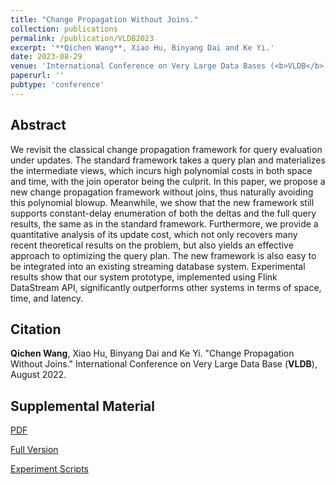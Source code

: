 ```yaml
---
title: "Change Propagation Without Joins."
collection: publications
permalink: /publication/VLDB2023
excerpt: '**Qichen Wang**, Xiao Hu, Binyang Dai and Ke Yi.'
date: 2023-08-29
venue: 'International Conference on Very Large Data Bases (<b>VLDB</b>)'
paperurl: ''
pubtype: 'conference'
---
```


## Abstract

We revisit the classical change propagation framework for query evaluation under updates. The standard framework takes a query plan and materializes the intermediate views, which incurs high polynomial costs in both space and time, with the join operator being the culprit. In this paper, we propose a new change propagation framework without joins, thus naturally avoiding this polynomial blowup. Meanwhile, we show that the new framework still supports constant-delay enumeration of both the deltas and the full query results, the same as in the standard framework. Furthermore, we provide a quantitative analysis of its update cost, which not only recovers many recent theoretical results on the problem, but also yields an effective approach to optimizing the query plan. The new framework is also easy to be integrated into an existing streaming database system. Experimental results show that our system prototype, implemented using Flink DataStream API, significantly outperforms other systems in terms of space, time, and latency.

## Citation

**Qichen Wang**, Xiao Hu, Binyang Dai and Ke Yi. "Change Propagation Without Joins." International Conference on Very Large Data Base (**VLDB**), August 2022. 

## Supplemental Material

[PDF]()

[Full Version]()

[Experiment Scripts](https://github.com/hkustDB/CROWN)

<!-- citation: 'Your Name, You. (2010). &quot;Paper Title Number 2.&quot; <i>Journal 1</i>. 1(2).'
This paper is about the number 2. The number 3 is left for future work.

[Download paper here](http://academicpages.github.io/files/paper2.pdf)

Recommended citation: Your Name, You. (2010). "Paper Title Number 2." <i>Journal 1</i>. 1(2). -->

